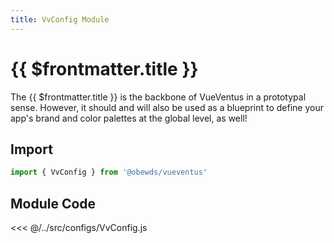 ```yaml
---
title: VvConfig Module
---
```




# {{ $frontmatter.title }}

The {{ $frontmatter.title }} is the backbone of VueVentus in a prototypal sense. However, it should and will also be used as a blueprint to define your app's brand and color palettes at the global level, as well!






## Import

```javascript
import { VvConfig } from '@obewds/vueventus'
```






## Module Code

<<< @/../src/configs/VvConfig.js

